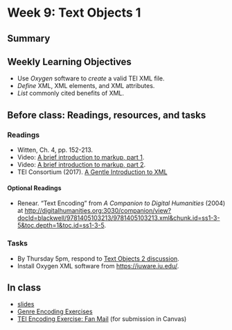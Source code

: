 # Week 9: Text Objects 1


## Summary
 

## Weekly Learning Objectives
 - Use _Oxygen_ software to _create_ a valid TEI XML file.
 - _Define_ XML, XML elements, and XML attributes.
 - _List_ commonly cited benefits of XML.

## Before class: Readings, resources, and tasks
### Readings
- Witten, Ch. 4, pp. 152-213.
- Video: [A brief introduction to markup, part 1](https://www.youtube.com/watch?v=Z2Nsq613uHk).
- Video: [A brief introduction to markup, part 2](https://www.youtube.com/watch?v=JhhKyyP0e18).
- TEI Consortium (2017). [A Gentle Introduction to XML](http://www.tei-c.org/release/doc/tei-p5-doc/en/html/SG.html)

#### Optional Readings
- Renear. “Text Encoding” from _A Companion to Digital Humanities_ (2004) at <http://digitalhumanities.org:3030/companion/view?docId=blackwell/9781405103213/9781405103213.xml&chunk.id=ss1-3-5&toc.depth=1&toc.id=ss1-3-5>.

### Tasks
- By Thursday 5pm, respond to [Text Objects 2 discussion](https://github.com/jawalsh/z652-Digital-Libraries/discussions/6).
- Install Oxygen XML software from <https://iuware.iu.edu/>.

## In class
- [slides](https://dcl.ils.indiana.edu/z652_slides/week10.html)
- [Genre Encoding Exercises](https://dcl.ils.indiana.edu/teiworkshop/genres.html)
- [TEI Encoding Exercise: Fan Mail](assignment_tei_encoding_exercise.html) (for submission in Canvas)
